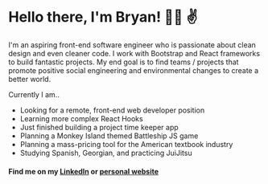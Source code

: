 # Hello there, I'm Bryan! :man_technologist: :v:

I'm an aspiring front-end software engineer who is passionate about clean design and even cleaner code. I work with Bootstrap and React frameworks to build fantastic projects. My end goal is to find teams / projects that promote positive social engineering and environmental changes to create a better world.

Currently I am..
  - Looking for a remote, front-end web developer position
  - Learning more complex React Hooks
  - Just finished building a project time keeper app
  - Planning a Monkey Island themed Battleship JS game
  - Planning a mass-pricing tool for the American textbook industry
  - Studying Spanish, Georgian, and practicing JuiJitsu

#### Find me on my [LinkedIn](https://www.linkedin.com/in/bfink777/) or [personal website](https://www.bryanfink.dev)
